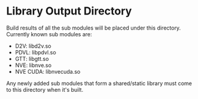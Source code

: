 Library Output Directory
========================

Build results of all the sub modules will be placed under this directory. Currently known sub modules are:
- D2V: libd2v.so
- PDVL: libpdvl.so
- GTT: libgtt.so
- NVE: libnve.so
- NVE CUDA: libnvecuda.so

Any newly added sub modules that form a shared/static library must come to this directory when it's built.
